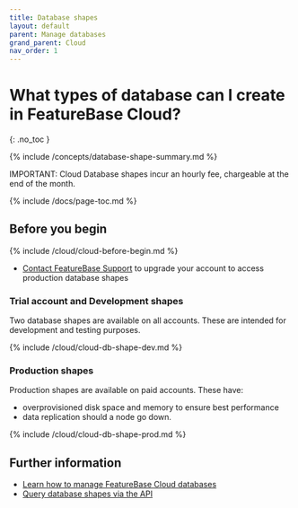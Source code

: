 ```yaml
---
title: Database shapes
layout: default
parent: Manage databases
grand_parent: Cloud
nav_order: 1
---
```


# What types of database can I create in FeatureBase Cloud?
{: .no_toc }

<!--source https://molecula.atlassian.net/wiki/spaces/PROD/pages/893222913/Packaging+Pricing -->
{% include /concepts/database-shape-summary.md %}

IMPORTANT: Cloud Database shapes incur an hourly fee, chargeable at the end of the month.

{% include /docs/page-toc.md %}

## Before you begin

{% include /cloud/cloud-before-begin.md %}
* [Contact FeatureBase Support](https://www.featurebase.com/contact-us) to upgrade your account to access production database shapes

### Trial account and Development shapes

Two database shapes are available on all accounts. These are intended for development and testing purposes.

{% include /cloud/cloud-db-shape-dev.md %}

### Production shapes

Production shapes are available on paid accounts. These have:
* overprovisioned disk space and memory to ensure best performance
* data replication should a node go down.

{% include /cloud/cloud-db-shape-prod.md %}

## Further information

* [Learn how to manage FeatureBase Cloud databases](/docs/cloud/cloud-database/cloud-db-manage)
* [Query database shapes via the API](https://api-docs-featurebase-cloud.redoc.ly/v2#operation/getServiceProperties)
